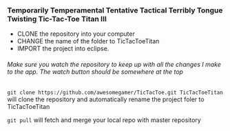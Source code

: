 ### Temporarily Temperamental Tentative Tactical Terribly Tongue Twisting Tic-Tac-Toe Titan III ######

-	CLONE the repository into your computer
-	CHANGE the name of the folder to TicTacToeTitan
-	IMPORT the project into eclipse.

###### Make sure you watch the repository to keep up with all the changes I make to the app. The watch button should be somewhere at the top

<p><code>git clone https://github.com/awesomegamer/TicTacToe.git TicTacToeTitan</code> will clone the repository and automatically rename the project foler to 
TicTacToeTitan</p>
<p><code>git pull</code> will fetch and merge your local repo with master repository</p>